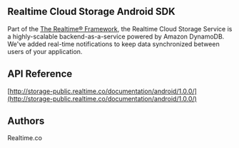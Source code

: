 ## Realtime Cloud Storage Android SDK
Part of the [The Realtime® Framework](http://framework.realtime.co), the Realtime Cloud Storage Service is a highly-scalable backend-as-a-service powered by Amazon DynamoDB. We've added real-time notifications to keep data synchronized between users of your application.

## API Reference
[http://storage-public.realtime.co/documentation/android/1.0.0/](http://storage-public.realtime.co/documentation/android/1.0.0/)

## Authors
Realtime.co

